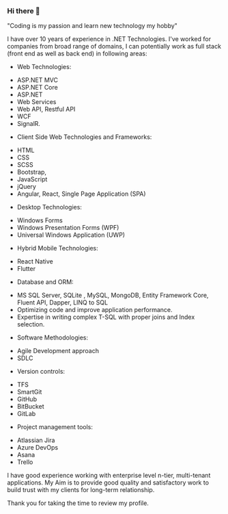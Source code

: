### Hi there 👋

<!--
**gauravmalviya/gauravmalviya** is a ✨ _special_ ✨ repository because its `README.md` (this file) appears on your GitHub profile.

Here are some ideas to get you started:

- 🔭 I’m currently working on ...
- 🌱 I’m currently learning ...
- 👯 I’m looking to collaborate on ...
- 🤔 I’m looking for help with ...
- 💬 Ask me about ...
- 📫 How to reach me: ...
- 😄 Pronouns: ...
- ⚡ Fun fact: ...
-->

"Coding is my passion and learn new technology my hobby"

I have over 10 years of experience in .NET Technologies. I've worked for companies from broad range of domains, I can potentially work as full stack (front end as well as back end) in following areas:

- Web Technologies:
* ASP.NET MVC
* ASP.NET Core
* ASP.NET
* Web Services
* Web API, Restful API
* WCF
* SignalR.

- Client Side Web Technologies and Frameworks:
* HTML
* CSS
* SCSS
* Bootstrap,
* JavaScript
* jQuery
* Angular, React, Single Page Application (SPA)

- Desktop Technologies:
* Windows Forms
* Windows Presentation Forms (WPF)
* Universal Windows Application (UWP)

- Hybrid Mobile Technologies:
* React Native
* Flutter


- Database and ORM:
+ MS SQL Server, SQLite , MySQL, MongoDB, Entity Framework Core, Fluent API, Dapper, LINQ to SQL
+ Optimizing code and improve application performance.
+ Expertise in writing complex T-SQL with proper joins and Index selection.

- Software Methodologies:
* Agile Development approach
* SDLC

- Version controls:
* TFS
* SmartGit
* GitHub
* BitBucket
* GitLab

- Project management tools:
* Atlassian Jira
* Azure DevOps
* Asana
* Trello

I have good experience working with enterprise level n-tier, multi-tenant applications.
My Aim is to provide good quality and satisfactory work to build trust with my clients for
long-term relationship.

Thank you for taking the time to review my profile.
